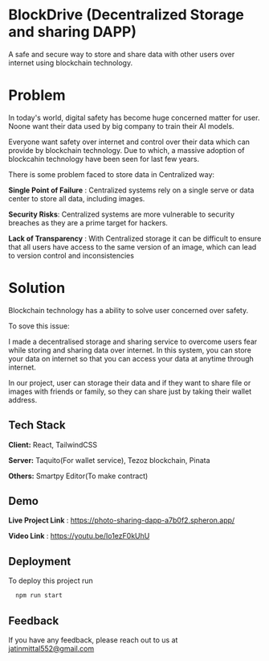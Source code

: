 
# BlockDrive (Decentralized Storage and sharing DAPP)

A safe and secure way to store and share data with other users over internet using blockchain technology.

# Problem 

In today's world, digital safety has become huge concerned matter for user. Noone want their data used by big company to train their AI models.

Everyone want safety over internet and control over their data which can provide by blockchain technology. Due to which, a massive adoption of blockcahin technology have been seen for last few years.

There is some problem faced to store data in Centralized way:

**Single Point of Failure** : Centralized systems rely on a single serve or data center to store all data, including images.​

**Security Risks**: Centralized systems are more vulnerable to security breaches as they are a prime target for hackers.​

**Lack of Transparency** : With Centralized storage it can be difficult to ensure that all users have access to the same version of an image, which can lead to version control and inconsistencies​

# Solution 

Blockchain technology has a ability to solve user concerned over safety.

To sove this issue:

I made a decentralised storage and sharing service to overcome users fear while storing and sharing data over internet. In this system, you can store your data on internet so that you can access your data at anytime through internet.​

In our project, user can storage their data and if they want to share file or images with friends or family, so they can share just by taking their wallet address.

## Tech Stack

**Client:** React, TailwindCSS

**Server:** Taquito(For wallet service), Tezoz blockchain, Pinata

**Others:** Smartpy Editor(To make contract)


## Demo

**Live Project Link** : https://photo-sharing-dapp-a7b0f2.spheron.app/

**Video Link** : https://youtu.be/Io1ezF0kUhU


## Deployment

To deploy this project run

```bash
  npm run start
```


## Feedback

If you have any feedback, please reach out to us at jatinmittal552@gmail.com

